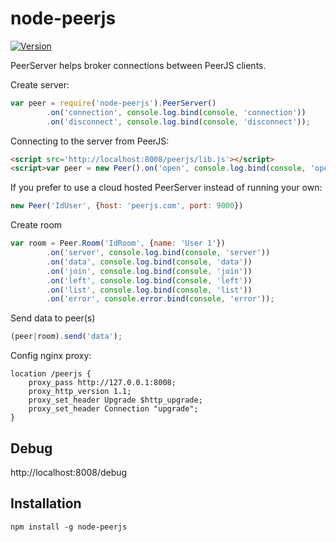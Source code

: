 # node-peerjs

[![Version](https://img.shields.io/npm/v/node-peerjs.svg)](https://www.npmjs.org/package/node-peerjs)

PeerServer helps broker connections between PeerJS clients.

Create server:
```javascript
var peer = require('node-peerjs').PeerServer()
		.on('connection', console.log.bind(console, 'connection'))
		.on('disconnect', console.log.bind(console, 'disconnect'));
```
Connecting to the server from PeerJS:
```html
<script src='http://localhost:8008/peerjs/lib.js'></script>
<script>var peer = new Peer().on('open', console.log.bind(console, 'open'));</script>
```
If you prefer to use a cloud hosted PeerServer instead of running your own:
```javascript
new Peer('IdUser', {host: 'peerjs.com', port: 9000})
```
Create room
```javascript
var room = Peer.Room('IdRoom', {name: 'User 1'})
		.on('server', console.log.bind(console, 'server'))
		.on('data', console.log.bind(console, 'data'))
		.on('join', console.log.bind(console, 'join'))
		.on('left', console.log.bind(console, 'left'))
		.on('list', console.log.bind(console, 'list'))
		.on('error', console.error.bind(console, 'error'));
```
Send data to peer(s)
```javascript
(peer|room).send('data');
```
Config nginx proxy:
```nginx
location /peerjs {
	proxy_pass http://127.0.0.1:8008;
	proxy_http_version 1.1;
	proxy_set_header Upgrade $http_upgrade;
	proxy_set_header Connection "upgrade";
}
```

## Debug
http://localhost:8008/debug

## Installation
```
npm install -g node-peerjs
```
